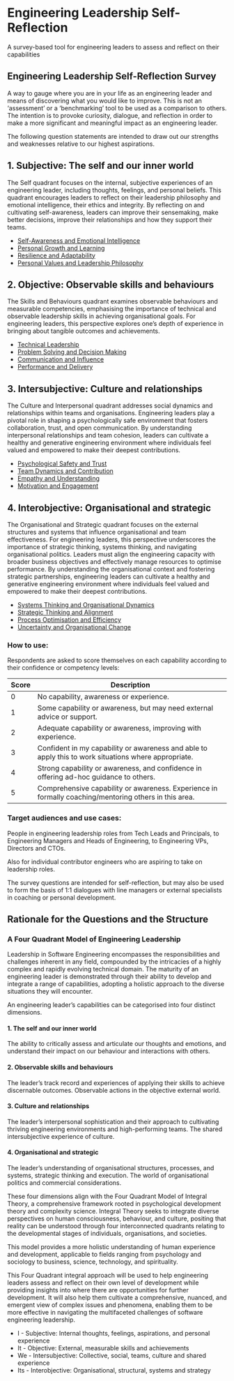 # Engineering Leadership Self-Reflection
A survey-based tool for engineering leaders to assess and reflect on their capabilities

## Engineering Leadership Self-Reflection Survey
A way to gauge where you are in your life as an engineering leader and means of discovering what you would like to improve. This is not an ‘assessment’ or a ‘benchmarking’ tool to be used as a comparison to others. The intention is to provoke curiosity, dialogue, and reflection in order to make a more significant and meaningful impact as an engineering leader.

The following question statements are intended to draw out our strengths and weaknesses relative to our highest aspirations.


## 1. Subjective: The self and our inner world
The Self quadrant focuses on the internal, subjective experiences of an engineering leader, including thoughts, feelings, and personal beliefs. This quadrant encourages leaders to reflect on their leadership philosophy and emotional intelligence, their ethics and integrity. By reflecting on and cultivating self-awareness, leaders can improve their sensemaking, make better decisions, improve their relationships and how they support their teams.

* <a href="/questions/self-awareness-and-emotional-intelligence.md">Self-Awareness and Emotional Intelligence</a>
* <a href="/questions/personal-growth-and-learning.md">Personal Growth and Learning</a>
* <a href="/questions/resilience-and-adaptability.md">Resilience and Adaptability</a>
* <a href="/questions/personal-values-and-leadership-philosophy.md">Personal Values and Leadership Philosophy</a>

## 2. Objective: Observable skills and behaviours
The Skills and Behaviours quadrant examines observable behaviours and measurable competencies, emphasising the importance of technical and observable leadership skills in achieving organisational goals. For engineering leaders, this perspective explores one’s depth of experience in bringing about tangible outcomes and achievements. 

* <a href="/questions/technical-leadership.md">Technical Leadership</a>
* <a href="/questions/problem-solving-and-decision-making.md">Problem Solving and Decision Making</a>
* <a href="/questions/communication-and-influence.md">Communication and Influence</a>
* <a href="/questions/performance-and-delivery.md">Performance and Delivery</a>

## 3. Intersubjective: Culture and relationships
The Culture and Interpersonal quadrant addresses social dynamics and relationships within teams and organisations. Engineering leaders play a pivotal role in shaping a psychologically safe environment that fosters collaboration, trust, and open communication. By understanding interpersonal relationships and team cohesion, leaders can cultivate a healthy and generative engineering environment where individuals feel valued and empowered to make their deepest contributions.

* <a href="/questions/psychological-safety-and-trust.md">Psychological Safety and Trust</a>
* <a href="/questions/team-dynamics-and-contribution.md">Team Dynamics and Contribution</a>
* <a href="/questions/empathy-and-understanding.md">Empathy and Understanding</a>
* <a href="/questions/motivation-and-engagement.md">Motivation and Engagement</a>

## 4. Interobjective: Organisational and strategic
The Organisational and Strategic quadrant focuses on the external structures and systems that influence organisational and team effectiveness. For engineering leaders, this perspective underscores the importance of strategic thinking, systems thinking, and navigating organisational politics. Leaders must align the engineering capacity with broader business objectives and effectively manage resources to optimise performance. By understanding the organisational context and fostering strategic partnerships, engineering leaders can cultivate a healthy and generative engineering environment where individuals feel valued and empowered to make their deepest contributions.

* <a href="/questions/systems-thinking-and-organisational-dynamics.md">Systems Thinking and Organisational Dynamics</a>
* <a href="/questions/strategic-thinking-and-alignment.md">Strategic Thinking and Alignment</a>
* <a href="/questions/process-optimisation-and-efficiency.md">Process Optimisation and Efficiency</a>
* <a href="/questions/uncertainty-and-organisational-change.md">Uncertainty and Organisational Change</a>

### How to use:
Respondents are asked to score themselves on each capability according to their confidence or competency levels:

| Score | Description |
| ------- | ------- |
| 0 | No capability, awareness or experience. |
| 1 | Some capability or awareness, but may need external advice or support. |
| 2 | Adequate capability or awareness, improving with experience. |
| 3 | Confident in my capability or awareness and able to apply this to work situations where appropriate. |
| 4 | Strong capability or awareness, and confidence in offering ad-hoc guidance to others. |
| 5 | Comprehensive capability or awareness. Experience in formally coaching/mentoring others in this area. |

### Target audiences and use cases:
People in engineering leadership roles from Tech Leads and Principals, to Engineering Managers and Heads of Engineering, to Engineering VPs, Directors and CTOs.

Also for individual contributor engineers who are aspiring to take on leadership roles.

The survey questions are intended for self-reflection, but may also be used to form the basis of 1:1 dialogues with line managers or external specialists in coaching or personal development.


## Rationale for the Questions and the Structure

### A Four Quadrant Model of Engineering Leadership
Leadership in Software Engineering encompasses the responsibilities and challenges inherent in any field, compounded by the intricacies of a highly complex and rapidly evolving technical domain. The maturity of an engineering leader is demonstrated through their ability to develop and integrate a range of capabilities, adopting a holistic approach to the diverse situations they will encounter.

An engineering leader’s capabilities can be categorised into four distinct dimensions.

#### 1. The self and our inner world
The ability to critically assess and articulate our thoughts and emotions, and understand their impact on our behaviour and interactions with others.

#### 2. Observable skills and behaviours
The leader’s track record and experiences of applying their skills to achieve discernable outcomes. Observable actions in the objective external world.

#### 3. Culture and relationships
The leader’s interpersonal sophistication and their approach to cultivating thriving engineering environments and high-performing teams. The shared intersubjective experience of culture.

#### 4. Organisational and strategic
The leader’s understanding of organisational structures, processes, and systems, strategic thinking and execution. The world of organisational politics and commercial considerations.

These four dimensions align with the Four Quadrant Model of Integral Theory, a comprehensive framework rooted in psychological development theory and complexity science. Integral Theory seeks to integrate diverse perspectives on human consciousness, behaviour, and culture, positing that reality can be understood through four interconnected quadrants relating to the developmental stages of individuals, organisations, and societies.

This model provides a more holistic understanding of human experience and development, applicable to fields ranging from psychology and sociology to business, science, technology, and spirituality. 

This Four Quadrant integral approach will be used to help engineering leaders assess and reflect on their own level of development while providing insights into where there are opportunities for further development. It will also help them cultivate a comprehensive, nuanced, and emergent view of complex issues and phenomena, enabling them to be more effective in navigating the multifaceted challenges of software engineering leadership.

* I - Subjective: Internal thoughts, feelings, aspirations, and personal experience
* It - Objective: External, measurable skills and achievements
* We - Intersubjective: Collective, social, teams, culture and shared experience
* Its - Interobjective: Organisational, structural, systems and strategy 

